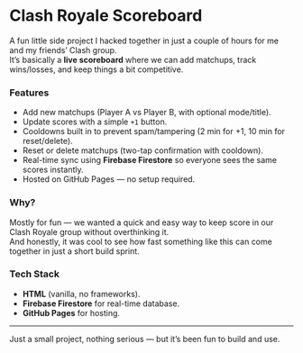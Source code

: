 # Clash Royale Scoreboard 

A fun little side project I hacked together in just a couple of hours for me and my friends’ Clash group.  
It’s basically a **live scoreboard** where we can add matchups, track wins/losses, and keep things a bit competitive.

### Features
- Add new matchups (Player A vs Player B, with optional mode/title).
- Update scores with a simple `+1` button.
- Cooldowns built in to prevent spam/tampering (2 min for +1, 10 min for reset/delete).
- Reset or delete matchups (two-tap confirmation with cooldown).
- Real-time sync using **Firebase Firestore** so everyone sees the same scores instantly.
- Hosted on GitHub Pages — no setup required.

### Why?
Mostly for fun — we wanted a quick and easy way to keep score in our Clash Royale group without overthinking it.  
And honestly, it was cool to see how fast something like this can come together in just a short build sprint.

### Tech Stack
- **HTML** (vanilla, no frameworks).
- **Firebase Firestore** for real-time database.
- **GitHub Pages** for hosting.

---

Just a small project, nothing serious — but it’s been fun to build and use.  
